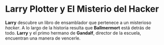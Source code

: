 # Larry Plotter y El Misterio del Hacker

**Larry** descubre un libro de ensamblador que pertenece a un misterioso *hacker*.
A lo largo de la historia resulta que **Ballmermort** está detrás de todo.
**Larry** y el primo hermano de **Gandalf**, director de la escuela, encuentran una manera de vencerle.
